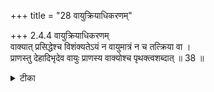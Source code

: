 +++
title = "28 वायुक्रियाधिकरणम्"

+++
2.4.4 वायुक्रियाधिकरणम्  
वाक्यात् प्रसिद्धेश्च विशंक्यतेऽयं न वायुमात्रं न च तत्क्रिया वा ।  
प्राणस्तु देहादिभृदेव वायुः प्राणस्य वाक्योश्च पृथक्त्वशब्दात् ॥ 38 ॥

<details><summary>टीका</summary>

2.4.4 वायुक्रियाधिकरणम् It is doubted, on the strength of the passage, यः प्राणः sa वायुः1 and on common usage that प्राण may be either the atmospheric air, on the functions of air such as inhalation or exhalation. This view is criticised by stating that प्राण is that which supports the physical body and the sense - organs. Moreover, it is stated to be different from the atmospheric air and its functions.2 Notes : 1. मुण्ड् Up., II.i.3. 2. BS. II. iv.4. also Cf: मुण्ड् Up., II.i.3.
</details>

